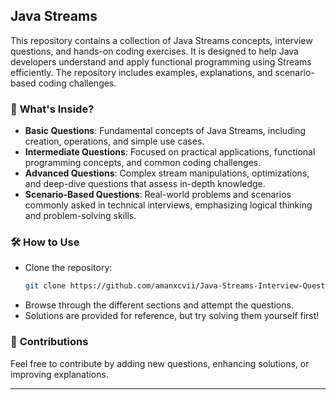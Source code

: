 ## Java Streams 


This repository contains a collection of Java Streams concepts, interview questions, and hands-on coding exercises. It is designed to help Java developers understand and apply functional programming using Streams efficiently. The repository includes examples, explanations, and scenario-based coding challenges.


### 🔎 **What's Inside?**  
- **Basic Questions**: Fundamental concepts of Java Streams, including creation, operations, and simple use cases.  
- **Intermediate Questions**: Focused on practical applications, functional programming concepts, and common coding challenges.  
- **Advanced Questions**: Complex stream manipulations, optimizations, and deep-dive questions that assess in-depth knowledge.  
- **Scenario-Based Questions**: Real-world problems and scenarios commonly asked in technical interviews, emphasizing logical thinking and problem-solving skills.  

### 🛠️ **How to Use**  
- Clone the repository:  
  ```bash
  git clone https://github.com/amanxcvii/Java-Streams-Interview-Questions.git
  ```  
- Browse through the different sections and attempt the questions.  
- Solutions are provided for reference, but try solving them yourself first!  

### 🚀 **Contributions**  
Feel free to contribute by adding new questions, enhancing solutions, or improving explanations.  

---


